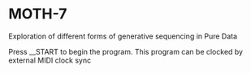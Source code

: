 # MOTH-7
Exploration of different forms of generative sequencing in Pure Data

Press __START to begin the program.
This program can be clocked by external MIDI clock sync
